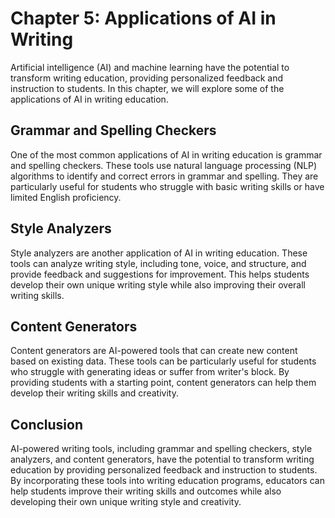 Chapter 5: Applications of AI in Writing
========================================

Artificial intelligence (AI) and machine learning have the potential to transform writing education, providing personalized feedback and instruction to students. In this chapter, we will explore some of the applications of AI in writing education.

Grammar and Spelling Checkers
-----------------------------

One of the most common applications of AI in writing education is grammar and spelling checkers. These tools use natural language processing (NLP) algorithms to identify and correct errors in grammar and spelling. They are particularly useful for students who struggle with basic writing skills or have limited English proficiency.

Style Analyzers
---------------

Style analyzers are another application of AI in writing education. These tools can analyze writing style, including tone, voice, and structure, and provide feedback and suggestions for improvement. This helps students develop their own unique writing style while also improving their overall writing skills.

Content Generators
------------------

Content generators are AI-powered tools that can create new content based on existing data. These tools can be particularly useful for students who struggle with generating ideas or suffer from writer's block. By providing students with a starting point, content generators can help them develop their writing skills and creativity.

Conclusion
----------

AI-powered writing tools, including grammar and spelling checkers, style analyzers, and content generators, have the potential to transform writing education by providing personalized feedback and instruction to students. By incorporating these tools into writing education programs, educators can help students improve their writing skills and outcomes while also developing their own unique writing style and creativity.
